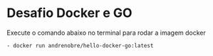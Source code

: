 # Desafio Docker e GO

Execute o comando abaixo no terminal para rodar a imagem docker

    - docker run andrenobre/hello-docker-go:latest